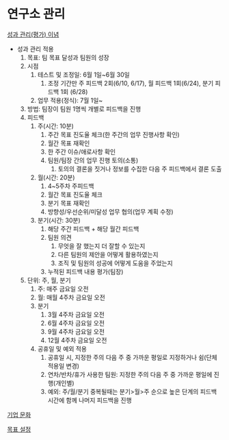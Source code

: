 # 연구소 관리

[성과 관리(평가) 이념](https://www.notion.so/f55144588fe24b5a9bf3ea9563188ef9)

- 성과 관리 적용
    1. 목표: 팀 목표 달성과 팀원의 성장
    2. 시점
        1. 테스트 및 조정일: 6월 1일~6월 30일
            1. 조정 기간만 주 피드백 2회(6/10, 6/17), 월 피드백 1회(6/24), 분기 피드백 1회 (6/28)
        2. 업무 적용(정식): 7월 1일~
    3. 방법: 팀장이 팀원 1명씩 개별로 피드백을 진행
    4. 피드백
        1. 주(시간: 10분)
            1. 주간 목표 진도율 체크(한 주간의 업무 진행사항 확인)
            2. 월간 목표 재확인
            3. 한 주간 이슈/애로사항 확인
            4. 팀원/팀장 간의 업무 진행 토의(소통)
                1. 토의의 결론을 짓거나 정보를 수집한 다음 주 피드백에서 결론 도출
        2. 월(시간: 20분)
            1. 4~5주차 주피드백
            2. 월간 목표 진도율 체크
            3. 분기 목표 재확인
            4. 방향성/우선순위/미달성 업무 협의(업무 계획 수정)  
        3. 분기(시간: 30분)
            1. 해당 주간 피드백 + 해당 월간 피드백
            2. 팀원 의견
                1. 무엇을 잘 했는지 더 잘할 수 있는지
                2. 다른 팀원의 제안을 어떻게 활용하였는지
                3. 조직 및 팀원의 성공에 어떻게 도움을 주었는지
            3. 누적된 피드백 내용 평가(팀장)
    5. 단위: 주, 월, 분기
        1. 주: 매주 금요일 오전
        2. 월: 매월 4주차 금요일 오전
        3. 분기
            1. 3월 4주차 금요일 오전
            2. 6월 4주차 금요일 오전
            3. 9월 4주차 금요일 오전
            4. 12월 4주차 금요일 오전
        4. 공휴일 및 예외 적용
            1. 공휴일 시, 지정한 주의 다음 주 중 가까운 평일로 지정하거나 쉼(단체 적용일 변경)
            2. 연차/반차/휴가 사용한 팀원: 지정한 주의 다음 주 중 가까운 평일에 진행(개인별)
            3. 예외: 주/월/분기 중복될때는 분기>월>주 순으로 높은 단계의 피드백 시간에 함께 나머지 피드백을 진행

[기업 문화](https://www.notion.so/3260dfeeb18f414296678f95abb99733)

[목표 설정](https://www.notion.so/eb74e1ef82c345c7bc1197ee623f97a8)
